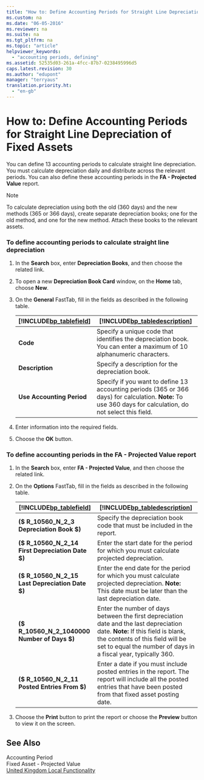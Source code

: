 ```yaml
---
title: "How to: Define Accounting Periods for Straight Line Depreciation of Fixed Assets"
ms.custom: na
ms.date: "06-05-2016"
ms.reviewer: na
ms.suite: na
ms.tgt_pltfrm: na
ms.topic: "article"
helpviewer_keywords: 
  - "accounting periods, defining"
ms.assetid: 52535d03-261a-4fcc-87b7-0238495996d5
caps.latest.revision: 30
ms.author: "edupont"
manager: "terryaus"
translation.priority.ht: 
  - "en-gb"
---
```

# How to: Define Accounting Periods for Straight Line Depreciation of Fixed Assets
You can define 13 accounting periods to calculate straight line depreciation. You must calculate depreciation daily and distribute across the relevant periods. You can also define these accounting periods in the **FA \- Projected Value** report.  
  
> [!NOTE]  
>  To calculate depreciation using both the old \(360 days\) and the new methods \(365 or 366 days\), create separate depreciation books; one for the old method, and one for the new method. Attach these books to the relevant assets.  
  
### To define accounting periods to calculate straight line depreciation  
  
1.  In the **Search** box, enter **Depreciation Books**, and then choose the related link.  
  
2.  To open a new **Depreciation Book Card** window, on the **Home** tab, choose **New**.  
  
3.  On the **General** FastTab, fill in the fields as described in the following table.  
  
    |[!INCLUDE[bp_tablefield](../../ApplicationDesign/includes/bp_tablefield_md.md)]|[!INCLUDE[bp_tabledescription](../../ApplicationDesign/includes/bp_tabledescription_md.md)]|  
    |---------------------------------|---------------------------------------|  
    |**Code**|Specify a unique code that identifies the depreciation book. You can enter a maximum of 10 alphanumeric characters.|  
    |**Description**|Specify a description for the depreciation book.|  
    |**Use Accounting Period**|Specify if you want to define 13 accounting periods \(365 or 366 days\) for calculation. **Note:**  To use 360 days for calculation, do not select this field.|  
  
4.  Enter information into the required fields.  
  
5.  Choose the **OK** button.  
  
### To define accounting periods in the FA \- Projected Value report  
  
1.  In the **Search** box, enter **FA \- Projected Value**, and then choose the related link.  
  
2.  On the **Options** FastTab, fill in the fields as described in the following table.  
  
    |[!INCLUDE[bp_tablefield](../../ApplicationDesign/includes/bp_tablefield_md.md)]|[!INCLUDE[bp_tabledescription](../../ApplicationDesign/includes/bp_tabledescription_md.md)]|  
    |---------------------------------|---------------------------------------|  
    |**\($ R\_10560\_N\_2\_3 Depreciation Book $\)**|Specify the depreciation book code that must be included in the report.|  
    |**\($ R\_10560\_N\_2\_14 First Depreciation Date $\)**|Enter the start date for the period for which you must calculate projected depreciation.|  
    |**\($ R\_10560\_N\_2\_15 Last Depreciation Date $\)**|Enter the end date for the period for which you must calculate projected depreciation. **Note:**  This date must be later than the last depreciation date.|  
    |**\($ R\_10560\_N\_2\_1040000 Number of Days $\)**|Enter the number of days between the first depreciation date and the last depreciation date. **Note:**  If this field is blank, the contents of this field will be set to equal the number of days in a fiscal year, typically 360.|  
    |**\($ R\_10560\_N\_2\_11 Posted Entries From $\)**|Enter a date if you must include posted entries in the report. The report will include all the posted entries that have been posted from that fixed asset posting date.|  
  
3.  Choose the **Print** button to print the report or choose the **Preview** button to view it on the screen.  
  
## See Also  
 Accounting Period   
 Fixed Asset \- Projected Value   
 [United Kingdom Local Functionality](../../LocalFunctionalityForMicrosoftDynamicsNav2016/UnitedKingdom/united-kingdom-local-functionality.md)